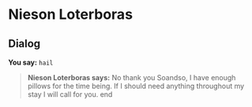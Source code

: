 # Nieson Loterboras


## Dialog

**You say:** `hail`



>**Nieson Loterboras says:** No thank you Soandso, I have enough pillows for the time being. If I should need anything throughout my stay I will call for you.
end
